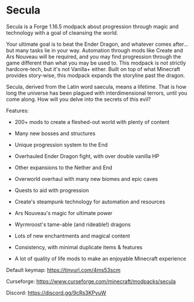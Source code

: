 # Secula
Secula is a Forge 1.16.5 modpack about progression through magic and technology with a goal of cleansing the world.

Your ultimate goal is to beat the Ender Dragon, and whatever comes after... but many tasks lie in your way. Automation through mods like Create and Ars Nouveau will be required, and you may find progression through the game different than what you may be used to. This modpack is not strictly hardcore-tech, but it's not Vanilla+ either. Built on top of what Minecraft provides story-wise, this modpack expands the storyline past the dragon.

Secula, derived from the Latin word saecula, means a lifetime. That is how long the universe has been plagued with interdimensional terrors, until you come along. How will you delve into the secrets of this evil?

Features:

* 200+ mods to create a fleshed-out world with plenty of content
   
* Many new bosses and structures
   
* Unique progression system to the End
   
* Overhauled Ender Dragon fight, with over double vanilla HP
   
* Other expansions to the Nether and End
   
* Overworld overhaul with many new biomes and epic caves
   
* Quests to aid with progression
   
* Create's steampunk technology for automation and resources
   
* Ars Nouveau's magic for ultimate power
   
* Wyrmroost's tame-able (and rideable!) dragons
   
* Lots of new enchantments and magical content
   
* Consistency, with minimal duplicate items & features
   
* A lot of quality of life mods to make an enjoyable Minecraft experience
   
Default keymap: https://tinyurl.com/4ms53scm

Curseforge: https://www.curseforge.com/minecraft/modpacks/secula

Discord: https://discord.gg/9cRs3KPyuW

